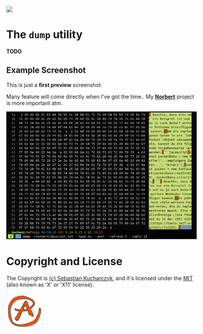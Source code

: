 <img src="https://kekse.biz/github.php?draw&override=github:dump" />

# The **`dump`** utility
**TODO**

## Example Screenshot
This is just a **first preview** screenshot.

Many feature will come directly when I've got the time..
My [**Norbert**](https://github.com/kekse1/norbert/) project is more important atm.

![First Preview](img/preview.png)

# Copyright and License
The Copyright is [(c) Sebastian Kucharczyk](./COPYRIGHT.txt),
and it's licensed under the [MIT](./LICENSE.txt) (also known as 'X' or 'X11' license).

<a href="favicon.512px.png" target="_blank">
<img src="favicon.png" alt="Favicon" />
</a>

